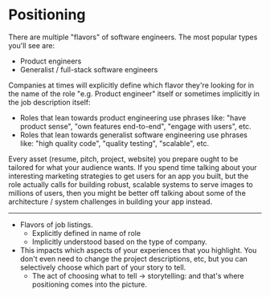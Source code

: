 # Positioning

There are multiple "flavors" of software engineers. The most popular types you'll see are:
- Product engineers
- Generalist / full-stack software engineers

Companies at times will explicitly define which flavor they're looking for in the name of the role "e.g. Product engineer" itself or sometimes implicitly in the job description itself:
- Roles that lean towards product engineering use phrases like: "have product sense", "own features end-to-end", "engage with users", etc.
- Roles that lean towards generalist software engineering use phrases like: "high quality code", "quality testing", "scalable", etc.

Every asset (resume, pitch, project, website) you prepare ought to be tailored for what your audience wants. If you spend time talking about your interesting marketing strategies to get users for an app you built, but the role actually calls for building robust, scalable systems to serve images to millions of users, then you might be better off talking about some of the architecture / system challenges in building your app instead.

----
- Flavors of job listings.
	- Explicitly defined in name of role
	- Implicitly understood based on the type of company.
- This impacts which aspects of your experiences that you highlight. You don't even need to change the project descriptions, etc, but you can selectively choose which part of your story to tell.
	- The act of choosing what to tell -> storytelling: and that's where positioning comes into the picture.
